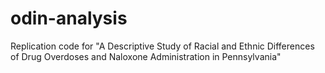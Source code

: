 # odin-analysis
Replication code for "A Descriptive Study of Racial and Ethnic Differences of Drug Overdoses and Naloxone Administration in Pennsylvania"
